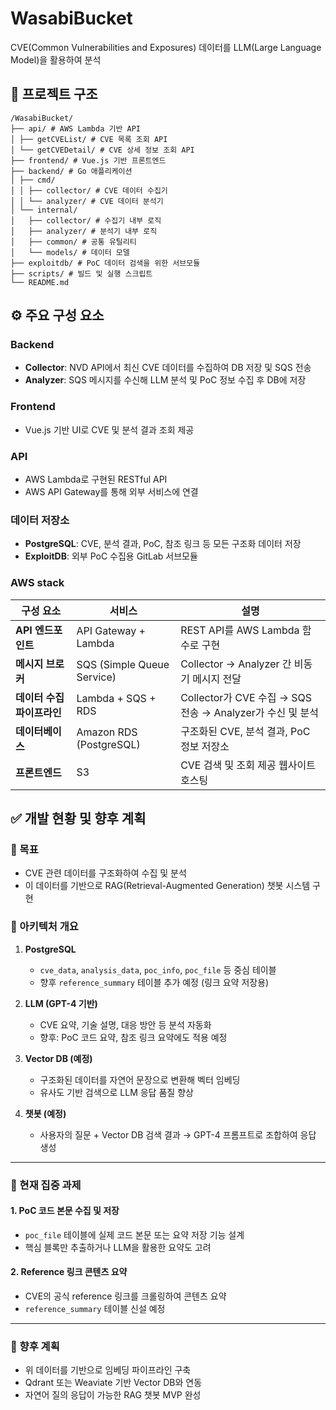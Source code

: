 # WasabiBucket

CVE(Common Vulnerabilities and Exposures) 데이터를 LLM(Large Language Model)을 활용하여 분석

## 📁 프로젝트 구조
```
/WasabiBucket/
├── api/ # AWS Lambda 기반 API
│ ├── getCVEList/ # CVE 목록 조회 API
│ └── getCVEDetail/ # CVE 상세 정보 조회 API
├── frontend/ # Vue.js 기반 프론트엔드
├── backend/ # Go 애플리케이션
│ ├── cmd/
│ │ ├── collector/ # CVE 데이터 수집기
│ │ └── analyzer/ # CVE 데이터 분석기
│ └── internal/
│   ├── collector/ # 수집기 내부 로직
│   ├── analyzer/ # 분석기 내부 로직
│   ├── common/ # 공통 유틸리티
│   └── models/ # 데이터 모델
├── exploitdb/ # PoC 데이터 검색을 위한 서브모듈
├── scripts/ # 빌드 및 실행 스크립트
└── README.md
```

## ⚙️ 주요 구성 요소

### Backend
- **Collector**: NVD API에서 최신 CVE 데이터를 수집하여 DB 저장 및 SQS 전송
- **Analyzer**: SQS 메시지를 수신해 LLM 분석 및 PoC 정보 수집 후 DB에 저장

### Frontend
- Vue.js 기반 UI로 CVE 및 분석 결과 조회 제공

### API
- AWS Lambda로 구현된 RESTful API
- AWS API Gateway를 통해 외부 서비스에 연결

### 데이터 저장소
- **PostgreSQL**: CVE, 분석 결과, PoC, 참조 링크 등 모든 구조화 데이터 저장
- **ExploitDB**: 외부 PoC 수집용 GitLab 서브모듈

### AWS stack
| 구성 요소 | 서비스 | 설명 |
|-----------|--------|------|
| **API 엔드포인트** | API Gateway + Lambda | REST API를 AWS Lambda 함수로 구현 |
| **메시지 브로커** | SQS (Simple Queue Service) | Collector → Analyzer 간 비동기 메시지 전달 |
| **데이터 수집 파이프라인** | Lambda + SQS + RDS | Collector가 CVE 수집 → SQS 전송 → Analyzer가 수신 및 분석 |
| **데이터베이스** | Amazon RDS (PostgreSQL) | 구조화된 CVE, 분석 결과, PoC 정보 저장소 |
| **프론트엔드** | S3 | CVE 검색 및 조회 제공 웹사이트 호스팅 |


## ✅ 개발 현황 및 향후 계획

### 🎯 목표
- CVE 관련 데이터를 구조화하여 수집 및 분석
- 이 데이터를 기반으로 RAG(Retrieval-Augmented Generation) 챗봇 시스템 구현

### 🧱 아키텍처 개요

1. **PostgreSQL**  
   - `cve_data`, `analysis_data`, `poc_info`, `poc_file` 등 중심 테이블
   - 향후 `reference_summary` 테이블 추가 예정 (링크 요약 저장용)

2. **LLM (GPT-4 기반)**  
   - CVE 요약, 기술 설명, 대응 방안 등 분석 자동화
   - 향후: PoC 코드 요약, 참조 링크 요약에도 적용 예정

3. **Vector DB (예정)**  
   - 구조화된 데이터를 자연어 문장으로 변환해 벡터 임베딩
   - 유사도 기반 검색으로 LLM 응답 품질 향상

4. **챗봇 (예정)**  
   - 사용자의 질문 + Vector DB 검색 결과 → GPT-4 프롬프트로 조합하여 응답 생성

---

### 🔧 현재 집중 과제

#### 1. PoC 코드 본문 수집 및 저장
- `poc_file` 테이블에 실제 코드 본문 또는 요약 저장 기능 설계
- 핵심 블록만 추출하거나 LLM을 활용한 요약도 고려

#### 2. Reference 링크 콘텐츠 요약
- CVE의 공식 reference 링크를 크롤링하여 콘텐츠 요약
- `reference_summary` 테이블 신설 예정

---

### 🔄 향후 계획

- 위 데이터를 기반으로 임베딩 파이프라인 구축
- Qdrant 또는 Weaviate 기반 Vector DB와 연동
- 자연어 질의 응답이 가능한 RAG 챗봇 MVP 완성